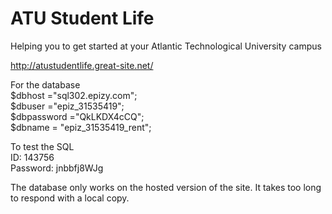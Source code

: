 # ATU Student Life
Helping you to get started at your Atlantic Technological University campus

http://atustudentlife.great-site.net/

For the database <br>
$dbhost ="sql302.epizy.com"; <br>
$dbuser ="epiz_31535419"; <br>
$dbpassword ="QkLKDX4cCQ"; <br>
$dbname = "epiz_31535419_rent";

To test the SQL <br>
ID: 143756 <br>
Password: jnbbfj8WJg

The database only works on the hosted version of the site. It takes too long to respond with a local copy.
